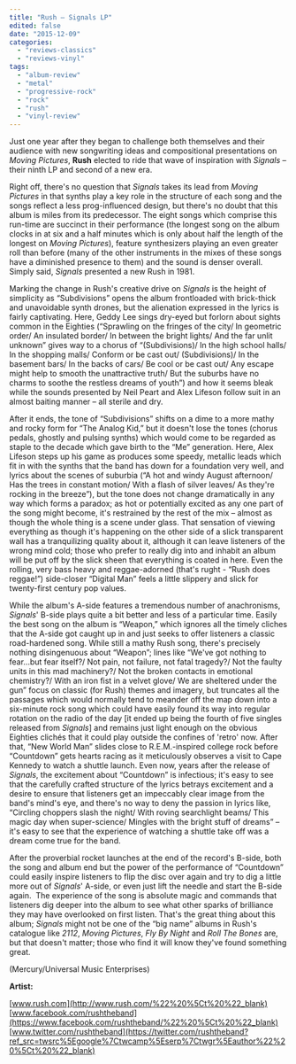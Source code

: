```yaml
---
title: "Rush – Signals LP"
edited: false
date: "2015-12-09"
categories:
  - "reviews-classics"
  - "reviews-vinyl"
tags:
  - "album-review"
  - "metal"
  - "progressive-rock"
  - "rock"
  - "rush"
  - "vinyl-review"
---
```


Just one year after they began to challenge both themselves and their audience with new songwriting ideas and compositional presentations on _Moving Pictures_, **Rush** elected to ride that wave of inspiration with _Signals_ – their ninth LP and second of a new era.

Right off, there's no question that _Signals_ takes its lead from _Moving Pictures_ in that synths play a key role in the structure of each song and the songs reflect a less prog-influenced design, but there's no doubt that this album is miles from its predecessor. The eight songs which comprise this run-time are succinct in their performance (the longest song on the album clocks in at six and a half minutes which is only about half the length of the longest on _Moving Pictures_), feature synthesizers playing an even greater roll than before (many of the other instruments in the mixes of these songs have a diminished presence to them) and the sound is denser overall. Simply said, _Signals_ presented a new Rush in 1981.

Marking the change in Rush's creative drive on _Signals_ is the height of simplicity as “Subdivisions” opens the album frontloaded with brick-thick and unavoidable synth drones, but the alienation expressed in the lyrics is fairly captivating. Here, Geddy Lee sings dry-eyed but forlorn about sights common in the Eighties (“Sprawling on the fringes of the city/ In geometric order/ An insulated border/ In between the bright lights/ And the far unlit unknown” gives way to a chorus of “(Subdivisions)/ In the high school halls/ In the shopping malls/ Conform or be cast out/ (Subdivisions)/ In the basement bars/ In the backs of cars/ Be cool or be cast out/ Any escape might help to smooth the unattractive truth/ But the suburbs have no charms to soothe the restless dreams of youth”) and how it seems bleak while the sounds presented by Neil Peart and Alex Lifeson follow suit in an almost baiting manner – all sterile and dry.

After it ends, the tone of “Subdivisions” shifts on a dime to a more mathy and rocky form for “The Analog Kid,” but it doesn't lose the tones (chorus pedals, ghostly and pulsing synths) which would come to be regarded as staple to the decade which gave birth to the “Me” generation. Here, Alex Lifeson steps up his game as produces some speedy, metallic leads which fit in with the synths that the band has down for a foundation very well, and lyrics about the scenes of suburbia (“A hot and windy August afternoon/ Has the trees in constant motion/ With a flash of silver leaves/ As they're rocking in the breeze”), but the tone does not change dramatically in any way which forms a paradox; as hot or potentially excited as any one part of the song might become, it's restrained by the rest of the mix – almost as though the whole thing is a scene under glass. That sensation of viewing everything as though it's happening on the other side of a slick transparent wall has a tranquilizing quality about it, although it can leave listeners of the wrong mind cold; those who prefer to really dig into and inhabit an album will be put off by the slick sheen that everything is coated in here. Even the rolling, very bass heavy and reggae-adorned (that's rught - “Rush does reggae!”) side-closer “Digital Man” feels a little slippery and slick for twenty-first century pop values.

While the album's A-side features a tremendous number of anachronisms, _Signals_' B-side plays quite a bit better and less of a particular time. Easily the best song on the album is “Weapon,” which ignores all the timely cliches that the A-side got caught up in and just seeks to offer listeners a classic road-hardened song. While still a mathy Rush song, there's precisely nothing disingenuous about “Weapon”; lines like “We've got nothing to fear...but fear itself?/ Not pain, not failure, not fatal tragedy?/ Not the faulty units in this mad machinery?/ Not the broken contacts in emotional chemistry?/ With an iron fist in a velvet glove/ We are sheltered under the gun” focus on classic (for Rush) themes and imagery, but truncates all the passages which would normally tend to meander off the map down into a six-minute rock song which could have easily found its way into regular rotation on the radio of the day \[it ended up being the fourth of five singles released from _Signals_\] and remains just light enough on the obvious Eighties clichés that it could play outside the confines of 'retro' now. After that, “New World Man” slides close to R.E.M.-inspired college rock before “Countdown” gets hearts racing as it meticulously observes a visit to Cape Kennedy to watch a shuttle launch. Even now, years after the release of _Signals_, the excitement about “Countdown” is infectious; it's easy to see that the carefully crafted structure of the lyrics betrays excitement and a desire to ensure that listeners get an impeccably clear image from the band's mind's eye, and there's no way to deny the passion in lyrics like, “Circling choppers slash the night/ With roving searchlight beams/ This magic day when super-science/ Mingles with the bright stuff of dreams” – it's easy to see that the experience of watching a shuttle take off was a dream come true for the band.

After the proverbial rocket launches at the end of the record's B-side, both the song and album end but the power of the performance of “Countdown” could easily inspire listeners to flip the disc over again and try to dig a little more out of _Signals_' A-side, or even just lift the needle and start the B-side again.  The experience of the song is absolute magic and commands that listeners dig deeper into the album to see what other sparks of brilliance they may have overlooked on first listen. That's the great thing about this album; _Signals_ might not be one of the “big name” albums in Rush's catalogue like _2112_, _Moving Pictures_, _Fly By Night_ and _Roll The Bones_ are, but that doesn't matter; those who find it will know they've found something great.

(Mercury/Universal Music Enterprises)

**Artist:**

[www.rush.com](http://www.rush.com/%22%20%5Ct%20%22_blank) [www.facebook.com/rushtheband](https://www.facebook.com/rushtheband/%22%20%5Ct%20%22_blank) [www.twitter.com/rushtheband](https://twitter.com/rushtheband?ref_src=twsrc%5Egoogle%7Ctwcamp%5Eserp%7Ctwgr%5Eauthor%22%20%5Ct%20%22_blank)
